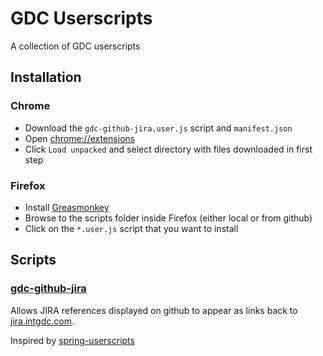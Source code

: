 # GDC Userscripts #
A collection of GDC userscripts

## Installation ##
### Chrome ###
* Download the `gdc-github-jira.user.js` script and `manifest.json`
* Open [chrome://extensions](chrome://extensions)
* Click `Load unpacked` and select directory with files downloaded in first step

### Firefox ###
* Install [Greasmonkey](https://addons.mozilla.org/en-US/firefox/addon/greasemonkey/)
* Browse to the scripts folder inside Firefox (either local or from github)
* Click on the `*.user.js` script that you want to install

## Scripts ##
### [gdc-github-jira](gdc-github-jira.user.js) ###
Allows JIRA references displayed on github to appear as links back to [jira.intgdc.com](https://jira-sso.intgdc.com).

Inspired by [spring-userscripts](https://github.com/philwebb/spring-userscripts)

